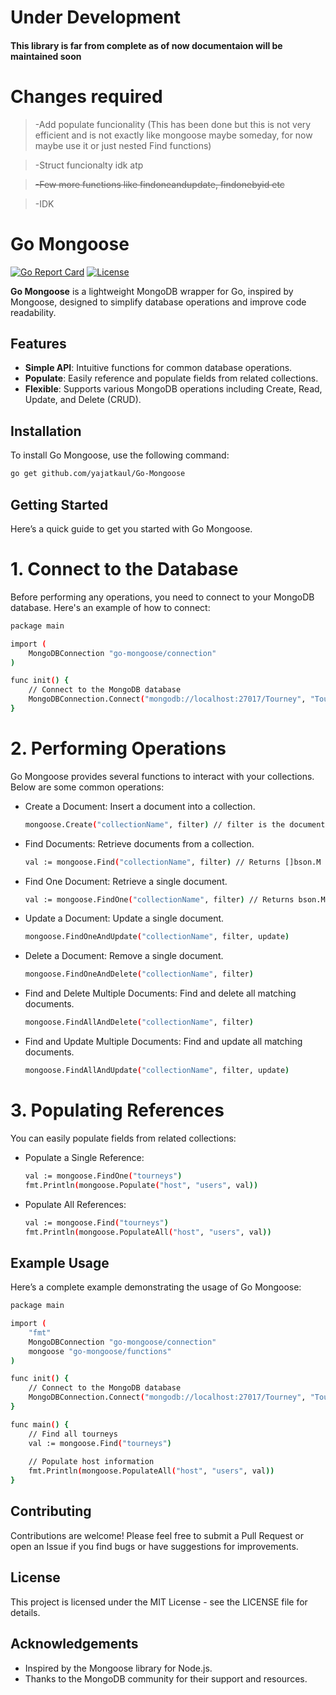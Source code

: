 <h1 align="left">Under Development</h1>


<h4 align="left">This library is far from complete as of now documentaion will be maintained soon</h4>


<h1 align="left">Changes required</h1>


> -Add populate funcionality (This has been done but this is not very efficient and is not exactly like mongoose maybe someday, for now maybe use it or just nested Find functions)

> -Struct funcionalty idk atp

> ~~-Few more functions like findoneandupdate, findonebyid etc~~

> -IDK

# Go Mongoose

[![Go Report Card](https://goreportcard.com/badge/github.com/yajatkaul/Go-Mongoose)](https://goreportcard.com/report/github.com/yajatkaul/Go-Mongoose)
[![License](https://img.shields.io/badge/license-MIT-blue.svg)](LICENSE)

**Go Mongoose** is a lightweight MongoDB wrapper for Go, inspired by Mongoose, designed to simplify database operations and improve code readability.

## Features

- **Simple API**: Intuitive functions for common database operations.
- **Populate**: Easily reference and populate fields from related collections.
- **Flexible**: Supports various MongoDB operations including Create, Read, Update, and Delete (CRUD).

## Installation

To install Go Mongoose, use the following command:

```bash
go get github.com/yajatkaul/Go-Mongoose
```

## Getting Started
Here’s a quick guide to get you started with Go Mongoose.

# 1. Connect to the Database
Before performing any operations, you need to connect to your MongoDB database. Here's an example of how to connect:
```bash
package main

import (
    MongoDBConnection "go-mongoose/connection"
)

func init() {
    // Connect to the MongoDB database
    MongoDBConnection.Connect("mongodb://localhost:27017/Tourney", "Tourney")
}
```

# 2. Performing Operations
Go Mongoose provides several functions to interact with your collections. Below are some common operations:
* Create a Document: Insert a document into a collection.

  ```bash
  mongoose.Create("collectionName", filter) // filter is the document to insert
  ```
* Find Documents: Retrieve documents from a collection.
  ```bash
  val := mongoose.Find("collectionName", filter) // Returns []bson.M
  ```
* Find One Document: Retrieve a single document.
  ```bash
  val := mongoose.FindOne("collectionName", filter) // Returns bson.M
  ```
* Update a Document: Update a single document.
  ```bash
  mongoose.FindOneAndUpdate("collectionName", filter, update)
  ```
* Delete a Document: Remove a single document.
  ```bash
  mongoose.FindOneAndDelete("collectionName", filter)
  ```
* Find and Delete Multiple Documents: Find and delete all matching documents.
  ```bash
  mongoose.FindAllAndDelete("collectionName", filter)
  ```
* Find and Update Multiple Documents: Find and update all matching documents.
  ```bash
  mongoose.FindAllAndUpdate("collectionName", filter, update)
  ```
# 3. Populating References
You can easily populate fields from related collections:
* Populate a Single Reference:
  ```bash
  val := mongoose.FindOne("tourneys")
  fmt.Println(mongoose.Populate("host", "users", val))
  ```
* Populate All References:
  ```bash
  val := mongoose.Find("tourneys")
  fmt.Println(mongoose.PopulateAll("host", "users", val))
  ```
## Example Usage
Here’s a complete example demonstrating the usage of Go Mongoose:
```bash
package main

import (
    "fmt"
    MongoDBConnection "go-mongoose/connection"
    mongoose "go-mongoose/functions"
)

func init() {
    // Connect to the MongoDB database
    MongoDBConnection.Connect("mongodb://localhost:27017/Tourney", "Tourney")
}

func main() {
    // Find all tourneys
    val := mongoose.Find("tourneys")
    
    // Populate host information
    fmt.Println(mongoose.PopulateAll("host", "users", val))
}
```
## Contributing
Contributions are welcome! Please feel free to submit a Pull Request or open an Issue if you find bugs or have suggestions for improvements.

## License
This project is licensed under the MIT License - see the LICENSE file for details.

## Acknowledgements
* Inspired by the Mongoose library for Node.js.
* Thanks to the MongoDB community for their support and resources.
